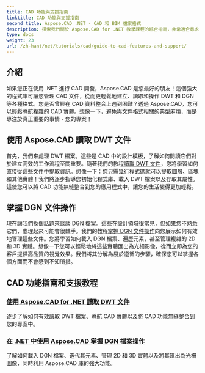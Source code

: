 ```yaml
---
title: CAD 功能與支援指南
linktitle: CAD 功能與支援指南
second_title: Aspose.CAD .NET - CAD 和 BIM 檔案格式
description: 探索我們關於 Aspose.CAD for .NET 教學課程的綜合指南，非常適合尋求透過 CAD 功能增強軟體的開發人員。
type: docs
weight: 23
url: /zh-hant/net/tutorials/cad/guide-to-cad-features-and-support/
---
```

## 介紹

如果您正在使用 .NET 進行 CAD 開發，Aspose.CAD 是您最好的朋友！這個強大的程式庫可讓您管理 CAD 文件，從而更輕鬆地建立、讀取和操作 DWT 和 DGN 等各種格式。您是否曾經在 CAD 資料整合上遇到困難？透過 Aspose.CAD，您可以輕鬆導航複雜的 CAD 實體。想像一下，避免與文件格式相關的典型麻煩，而是專注於真正重要的事情 - 您的專案！

## 使用 Aspose.CAD 讀取 DWT 文件

首先，我們來處理 DWT 檔案。這些是 CAD 中的設計模板，了解如何閱讀它們對於建立高效的工作流程至關重要。隨著我們的教程[讀取 DWT 文件](./read-dwt-files/)，您將學習如何直接從這些文件中提取資訊。想像一下：您只需幾行程式碼就可以提取圖層、區塊和其他實體！我們將逐步指導您初始化程式庫、載入 DWT 檔案以及存取其屬性。這使您可以將 CAD 功能無縫整合到您的應用程式中，讓您的生活變得更加輕鬆。

## 掌握 DGN 文件操作

現在讓我們換個話題來談談 DGN 檔案。這些在設計領域很常見，但如果您不熟悉它們，處理起來可能會很棘手。我們的教程[掌握 DGN 文件操作](./mastering-dgn-file-manipulation/)向您展示如何有效地管理這些文件。您將學習如何載入 DGN 檔案、遍歷元素，甚至管理複雜的 2D 和 3D 實體。想像一下您可以輕鬆地將這些實體匯出為光柵影像，從而立即為您的客戶提供高品質的視覺效果。我們將其分解為易於遵循的步驟，確保您可以掌握各個方面而不會感到不知所措。

## CAD 功能指南和支援教程
### [使用 Aspose.CAD for .NET 讀取 DWT 文件](./read-dwt-files/)
逐步了解如何有效讀取 DWT 檔案、導航 CAD 實體以及將 CAD 功能無縫整合到您的專案中。
### [在 .NET 中使用 Aspose.CAD 掌握 DGN 檔案操作](./mastering-dgn-file-manipulation/)
了解如何載入 DGN 檔案、迭代其元素、管理 2D 和 3D 實體以及將其匯出為光柵圖像，同時利用 Aspose.CAD 庫的強大功能。